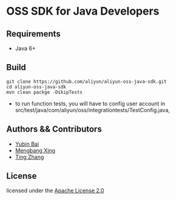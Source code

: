 # OSS SDK for Java Developers

## Requirements

- Java 6+

## Build

```shell
git clone https://github.com/aliyun/aliyun-oss-java-sdk.git
cd aliyun-oss-java-sdk
mvn clean packge -DskipTests
```

- to run function tests, you will have to config user account in src/test/java/com/aliyun/oss/integrationtests/TestConfig.java, 

## Authors && Contributors

- [Yubin Bai](https://github.com/baiyubin)
- [Mengbang Xing](https://github.com/xingfeng2510)
- [Ting Zhang](https://github.com/dengwu12)

## License

licensed under the [Apache License 2.0](https://www.apache.org/licenses/LICENSE-2.0.html)
